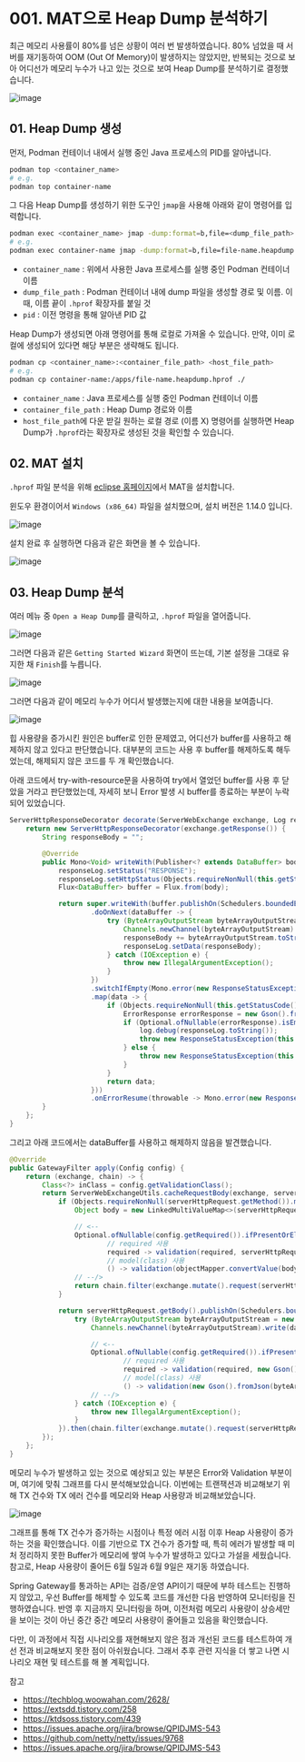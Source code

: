# 001. MAT으로 Heap Dump 분석하기

최근 메모리 사용률이 80%를 넘은 상황이 여러 번 발생하였습니다. 80% 넘었을 때 서버를 재기동하여 OOM (Out Of Memory)이 발생하지는 않았지만, 반복되는 것으로 보아 어디선가 메모리 누수가 나고 있는 것으로 보여 Heap Dump를 분석하기로 결정했습니다.

![image](https://github.com/Kim-SuBin/TIL/assets/46712693/a20dc6c3-e886-4726-8c64-c2657903654e)


## 01. Heap Dump 생성
먼저, Podman 컨테이너 내에서 실행 중인 Java 프로세스의 PID를 알아냅니다.
```bash
podman top <container_name>
# e.g.
podman top container-name
```
그 다음 Heap Dump를 생성하기 위한 도구인 `jmap`을 사용해 아래와 같이 명령어를 입력합니다.
```bash
podman exec <container_name> jmap -dump:format=b,file=<dump_file_path> <pid>
# e.g.
podman exec container-name jmap -dump:format=b,file=file-name.heapdump.hprof 1
```
- `container_name` : 위에서 사용한 Java 프로세스를 실행 중인 Podman 컨테이너 이름
- `dump_file_path` : Podman 컨테이너 내에 dump 파일을 생성할 경로 및 이름. 이 때, 이름 끝이 `.hprof` 확장자를 붙일 것
- `pid` : 이전 명령을 통해 알아낸 PID 값

Heap Dump가 생성되면 아래 명령어를 통해 로컬로 가져올 수 있습니다. 만약, 이미 로컬에 생성되어 있다면 해당 부분은 생략해도 됩니다.

```bash
podman cp <container_name>:<container_file_path> <host_file_path>
# e.g.
podman cp container-name:/apps/file-name.heapdump.hprof ./
```
- `container_name` : Java 프로세스를 실행 중인 Podman 컨테이너 이름
- `container_file_path` : Heap Dump 경로와 이름
- `host_file_path`에 다운 받길 원하는 로컬 경로 (이름 X)
명령어를 실행하면 Heap Dump가 `.hprof`라는 확장자로 생성된 것을 확인할 수 있습니다.

## 02. MAT 설치
`.hprof` 파일 분석을 위해 [eclipse 홈페이지](https://www.eclipse.org/mat/downloads.php)에서 MAT을 설치합니다.

윈도우 환경이어서 `Windows (x86_64)` 파일을 설치했으며, 설치 버전은 1.14.0 입니다.

![image](https://github.com/Kim-SuBin/TIL/assets/46712693/100a0975-4d8d-4691-b8b8-5f8f1399a87d)

설치 완료 후 실행하면 다음과 같은 화면을 볼 수 있습니다.

![image](https://github.com/Kim-SuBin/TIL/assets/46712693/898fe840-4970-46a7-bb96-ad91e1156270)

## 03. Heap Dump 분석

여러 메뉴 중 `Open a Heap Dump`를 클릭하고, `.hprof` 파일을 열어줍니다.

![image](https://github.com/Kim-SuBin/TIL/assets/46712693/25931a04-b4f4-49fa-91a8-165ba08ec700)

그러면 다음과 같은 `Getting Started Wizard` 화면이 뜨는데, 기본 설정을 그대로 유지한 채 `Finish`를 누릅니다.

![image](https://github.com/Kim-SuBin/TIL/assets/46712693/e8c82578-10fe-4c81-ad0f-77a13fd7ac37)

그러면 다음과 같이 메모리 누수가 어디서 발생했는지에 대한 내용을 보여줍니다.

![image](https://github.com/Kim-SuBin/TIL/assets/46712693/91cca9df-8790-4caf-86cc-f3c9d9fd9e58)

힙 사용량을 증가시킨 원인은 buffer로 인한 문제였고, 어디선가 buffer를 사용하고 해제하지 않고 있다고 판단했습니다. 대부분의 코드는 사용 후 buffer를 해제하도록 해두었는데, 해제되지 않은 코드를 두 개 확인했습니다.

아래 코드에서 try-with-resource문을 사용하여 try에서 열었던 buffer를 사용 후 닫았을 거라고 판단했었는데, 자세히 보니 Error 발생 시 buffer를 종료하는 부분이 누락되어 있었습니다. 


```java
ServerHttpResponseDecorator decorate(ServerWebExchange exchange, Log responseLog) {
    return new ServerHttpResponseDecorator(exchange.getResponse()) {
        String responseBody = "";

        @Override
        public Mono<Void> writeWith(Publisher<? extends DataBuffer> body) {
            responseLog.setStatus("RESPONSE");
            responseLog.setHttpStatus(Objects.requireNonNull(this.getStatusCode()).value());
            Flux<DataBuffer> buffer = Flux.from(body);

            return super.writeWith(buffer.publishOn(Schedulers.boundedElastic())
                    .doOnNext(dataBuffer -> {
                        try (ByteArrayOutputStream byteArrayOutputStream = new ByteArrayOutputStream()) {
                            Channels.newChannel(byteArrayOutputStream).write(dataBuffer.toByteBuffer().asReadOnlyBuffer());
                            responseBody += byteArrayOutputStream.toString();
                            responseLog.setData(responseBody);
                        } catch (IOException e) {
                            throw new IllegalArgumentException();
                        }
                    })
                    .switchIfEmpty(Mono.error(new ResponseStatusException(Objects.requireNonNull(this.getStatusCode()))))
                    .map(data -> {
                        if (Objects.requireNonNull(this.getStatusCode()).isError()) {
                            ErrorResponse errorResponse = new Gson().fromJson(responseBody, ErrorResponse.class);
                            if (Optional.ofNullable(errorResponse).isEmpty()) {
                                log.debug(responseLog.toString());
                                throw new ResponseStatusException(this.getStatusCode());
                            } else {
                                throw new ResponseStatusException(this.getStatusCode(), responseBody);
                            }
                        }
                        return data;
                    }))
                    .onErrorResume(throwable -> Mono.error(new ResponseStatusException(this.getStatusCode(), responseBody)));
        }
    };
}
```
그리고 아래 코드에서는 dataBuffer를 사용하고 해제하지 않음을 발견했습니다.

```java
@Override
public GatewayFilter apply(Config config) {
    return (exchange, chain) -> {
        Class<?> inClass = config.getValidationClass();
        return ServerWebExchangeUtils.cacheRequestBody(exchange, serverHttpRequest -> {
            if (Objects.requireNonNull(serverHttpRequest.getMethod()).matches(HttpMethod.GET.name())) {
                Object body = new LinkedMultiValueMap<>(serverHttpRequest.getQueryParams()).toSingleValueMap();

                // <--
                Optional.ofNullable(config.getRequired()).ifPresentOrElse(
                        // required 사용
                        required -> validation(required, serverHttpRequest.getQueryParams().toSingleValueMap()),
                        // model(class) 사용
                        () -> validation(objectMapper.convertValue(body, inClass)));
                // --/>
                return chain.filter(exchange.mutate().request(serverHttpRequest).build());
            }

            return serverHttpRequest.getBody().publishOn(Schedulers.boundedElastic()).doOnNext(dataBuffer -> {
                try (ByteArrayOutputStream byteArrayOutputStream = new ByteArrayOutputStream()) {
                    Channels.newChannel(byteArrayOutputStream).write(dataBuffer.toByteBuffer().asReadOnlyBuffer());

                    // <--
                    Optional.ofNullable(config.getRequired()).ifPresentOrElse(
                            // required 사용
                            required -> validation(required, new Gson().fromJson(byteArrayOutputStream.toString(), new TypeToken<Map<String, Object>>() {}.getType())),
                            // model(class) 사용
                            () -> validation(new Gson().fromJson(byteArrayOutputStream.toString(), inClass)));
                    // --/>
                } catch (IOException e) {
                    throw new IllegalArgumentException();
                }
            }).then(chain.filter(exchange.mutate().request(serverHttpRequest).build()));
        });
    };
}
```

메모리 누수가 발생하고 있는 것으로 예상되고 있는 부분은 Error와 Validation 부분이며, 여기에 맞춰 그래프를 다시 분석해보았습니다. 이번에는 트랜잭션과 비교해보기 위해 TX 건수와 TX 에러 건수를 메모리와 Heap 사용량과 비교해보았습니다.

![image](https://github.com/Kim-SuBin/TIL/assets/46712693/c57ae52b-8510-4730-aa51-2873a6d9d673)

그래프를 통해 TX 건수가 증가하는 시점이나 특정 에러 시점 이후 Heap 사용량이 증가하는 것을 확인했습니다. 이를 기반으로 TX 건수가 증가할 때, 특히 에러가 발생할 때 미처 정리하지 못한 Buffer가 메모리에 쌓여 누수가 발생하고 있다고 가설을 세웠습니다. 참고로, Heap 사용량이 줄어든 6월 5일과 6월 9일은 재기동 하였습니다.

Spring Gateway를 통과하는 API는 검증/운영 API이기 때문에 부하 테스트는 진행하지 않았고, 우선 Buffer를 해제할 수 있도록 코드를 개선한 다음 반영하여 모니터링을 진행하였습니다.
반영 후 지금까지 모니터링을 하며, 이전처럼 메모리 사용량이 상승세만을 보이는 것이 아닌 중간 중간 메모리 사용량이 줄어들고 있음을 확인했습니다.

다만, 이 과정에서 직접 시나리오를 재현해보지 않은 점과 개선된 코드를 테스트하여 개선 전과 비교해보지 못한 점이 아쉬웠습니다.
그래서 추후 관련 지식을 더 쌓고 나면 시나리오 재현 및 테스트를 해 볼 계획입니다.



참고
- <https://techblog.woowahan.com/2628/>
- <https://extsdd.tistory.com/258>
- <https://ktdsoss.tistory.com/439>
- <https://issues.apache.org/jira/browse/QPIDJMS-543>
- <https://github.com/netty/netty/issues/9768>
- <https://issues.apache.org/jira/browse/QPIDJMS-543>